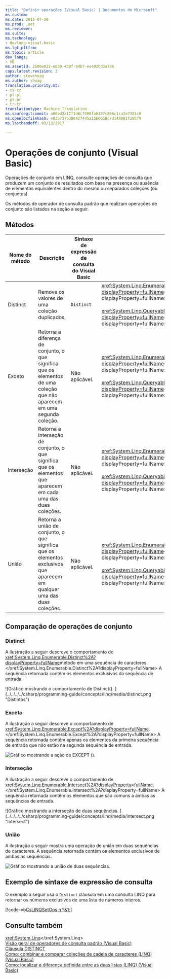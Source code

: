 ```yaml
---
title: "Definir operações (Visual Basic) | Documentos do Microsoft"
ms.custom: 
ms.date: 2015-07-20
ms.prod: .net
ms.reviewer: 
ms.suite: 
ms.technology:
- devlang-visual-basic
ms.tgt_pltfrm: 
ms.topic: article
dev_langs:
- VB
ms.assetid: 2b06e822-e030-438f-9db7-ee402bd3a706
caps.latest.revision: 3
author: stevehoag
ms.author: shoag
translation.priority.mt:
- cs-cz
- pl-pl
- pt-br
- tr-tr
translationtype: Machine Translation
ms.sourcegitcommit: a06bd2a17f1d6c7308fa6337c866c1ca2e7281c0
ms.openlocfilehash: e835737b388427445a15b6658c7d148801f29b79
ms.lasthandoff: 03/13/2017

---
```

# <a name="set-operations-visual-basic"></a>Operações de conjunto (Visual Basic)
Operações de conjunto em LINQ, consulte operações de consulta que produzem um conjunto de resultados com base na presença ou ausência de elementos equivalentes dentro do mesmo ou separados coleções (ou conjuntos).  
  
 Os métodos de operador de consulta padrão que realizam operações de conjunto são listados na seção a seguir.  
  
## <a name="methods"></a>Métodos  
  
|Nome do método|Descrição|Sintaxe de expressão de consulta do Visual Basic|Mais informações|  
|-----------------|-----------------|------------------------------------------|----------------------|  
|Distinct|Remove os valores de uma coleção duplicados.|`Distinct`|<xref:System.Linq.Enumerable.Distinct%2A?displayProperty=fullName></xref:System.Linq.Enumerable.Distinct%2A?displayProperty=fullName><br /><br /> <xref:System.Linq.Queryable.Distinct%2A?displayProperty=fullName></xref:System.Linq.Queryable.Distinct%2A?displayProperty=fullName>|  
|Exceto|Retorna a diferença de conjunto, o que significa que os elementos de uma coleção que não aparecem em uma segunda coleção.|Não aplicável.|<xref:System.Linq.Enumerable.Except%2A?displayProperty=fullName></xref:System.Linq.Enumerable.Except%2A?displayProperty=fullName><br /><br /> <xref:System.Linq.Queryable.Except%2A?displayProperty=fullName></xref:System.Linq.Queryable.Except%2A?displayProperty=fullName>|  
|Interseção|Retorna a interseção de conjunto, o que significa que os elementos que aparecem em cada uma das duas coleções.|Não aplicável.|<xref:System.Linq.Enumerable.Intersect%2A?displayProperty=fullName></xref:System.Linq.Enumerable.Intersect%2A?displayProperty=fullName><br /><br /> <xref:System.Linq.Queryable.Intersect%2A?displayProperty=fullName></xref:System.Linq.Queryable.Intersect%2A?displayProperty=fullName>|  
|União|Retorna a união de conjunto, o que significa que os elementos exclusivos que aparecem em qualquer uma das duas coleções.|Não aplicável.|<xref:System.Linq.Enumerable.Union%2A?displayProperty=fullName></xref:System.Linq.Enumerable.Union%2A?displayProperty=fullName><br /><br /> <xref:System.Linq.Queryable.Union%2A?displayProperty=fullName></xref:System.Linq.Queryable.Union%2A?displayProperty=fullName>|  
  
## <a name="comparison-of-set-operations"></a>Comparação de operações de conjunto  
  
### <a name="distinct"></a>Distinct  
 A ilustração a seguir descreve o comportamento do <xref:System.Linq.Enumerable.Distinct%2A?displayProperty=fullName>método em uma sequência de caracteres.</xref:System.Linq.Enumerable.Distinct%2A?displayProperty=fullName> A sequência retornada contém os elementos exclusivos da sequência de entrada.  
  
 ![Gráfico mostrando o comportamento de Distinct(). ] (../../../../csharp/programming-guide/concepts/linq/media/distinct.png "Distintos")  
  
### <a name="except"></a>Exceto  
 A ilustração a seguir descreve o comportamento de <xref:System.Linq.Enumerable.Except%2A?displayProperty=fullName>.</xref:System.Linq.Enumerable.Except%2A?displayProperty=fullName> A sequência retornada contém apenas os elementos da primeira sequência de entrada que não estão na segunda sequência de entrada.  
  
 ![Gráfico mostrando a ação de EXCEPT (). ](../../../../csharp/programming-guide/concepts/linq/media/except.png "Except")  
  
### <a name="intersect"></a>Interseção  
 A ilustração a seguir descreve o comportamento de <xref:System.Linq.Enumerable.Intersect%2A?displayProperty=fullName>.</xref:System.Linq.Enumerable.Intersect%2A?displayProperty=fullName> A sequência retornada contém os elementos que são comuns a ambas as sequências de entrada.  
  
 ![Gráfico mostrando a interseção de duas sequências. ] (../../../../csharp/programming-guide/concepts/linq/media/intersect.png "Intersect")  
  
### <a name="union"></a>União  
 A ilustração a seguir mostra uma operação de união em duas sequências de caracteres. A sequência retornada contém os elementos exclusivos de ambas as sequências.  
  
 ![Gráfico mostrando a união de duas sequências. ](../../../../csharp/programming-guide/concepts/linq/media/union.png "Union")  
  
## <a name="query-expression-syntax-example"></a>Exemplo de sintaxe de expressão de consulta  
 O exemplo a seguir usa o `Distinct` cláusula em uma consulta LINQ para retornar os números exclusivos de uma lista de números inteiros.  
  
 [!code-vb[CsLINQSetOps n º&1;](../../../../visual-basic/programming-guide/concepts/linq/codesnippet/VisualBasic/set-operations_1.vb)]  
  
## <a name="see-also"></a>Consulte também  
 <xref:System.Linq></xref:System.Linq>   
 [Visão geral de operadores de consulta padrão (Visual Basic)](../../../../visual-basic/programming-guide/concepts/linq/standard-query-operators-overview.md)   
 [Cláusula DISTINCT](../../../../visual-basic/language-reference/queries/distinct-clause.md)   
 [Como: combinar e comparar coleções de cadeia de caracteres (LINQ) (Visual Basic)](../../../../visual-basic/programming-guide/concepts/linq/how-to-combine-and-compare-string-collections-linq.md)   
 [Como: localizar a diferença definida entre as duas listas (LINQ) (Visual Basic)](../../../../visual-basic/programming-guide/concepts/linq/how-to-find-the-set-difference-between-two-lists-linq.md)
